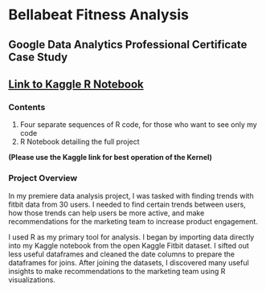 # Bellabeat Fitness Analysis
## Google Data Analytics Professional Certificate Case Study

## [Link to Kaggle R Notebook](https://www.kaggle.com/code/colbystout/case-study-bellabeat-fitness)

### Contents

1. Four separate sequences of R code, for those who want to see only my code
2. R Notebook detailing the full project

**(Please use the Kaggle link for best operation of the Kernel)**

### Project Overview

In my premiere data analysis project, I was tasked with finding trends with fitbit data from 30 users. I needed to find certain trends between users, how those trends can help users be more active, and make recommendations for the marketing team to increase product engagement.

I used R as my primary tool for analysis. I began by importing data directly into my Kaggle notebook from the open Kaggle Fitbit dataset. I sifted out less useful dataframes and cleaned the date columns to prepare the dataframes for joins. After joining the datasets, I discovered many useful insights to make recommendations to the marketing team using R visualizations.
